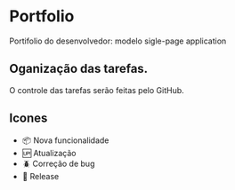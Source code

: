 # Portfolio

Portifolio do desenvolvedor:  modelo sigle-page application 

## Oganização das tarefas.

O controle das tarefas serão feitas pelo GitHub.

## Icones
- :package: Nova funcionalidade
- :up: Atualização 
- :beetle: Correção de bug
- :checkered_flag: Release